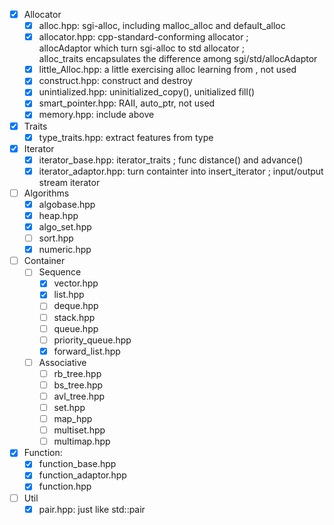 - [x] Allocator
    - [x] alloc.hpp: sgi-alloc, including malloc_alloc and default_alloc
    - [x] allocator.hpp: cpp-standard-conforming allocator ;  
                         allocAdaptor which turn sgi-alloc to std allocator ;  
                         alloc_traits encapsulates the difference among sgi/std/allocAdaptor
    - [x] little_Alloc.hpp: a little exercising alloc learning from <STL source code analysis>, not used
    - [x] construct.hpp: construct and destroy
    - [x] unintialized.hpp: uninitialized_copy(), unitialized fill()
    - [x] smart_pointer.hpp: RAII, auto_ptr, not used
    - [x] memory.hpp: include above 
  
- [x] Traits
    - [x] type_traits.hpp: extract features from type
  
- [x] Iterator
    - [x] iterator_base.hpp: iterator_traits ; func distance() and advance()
    - [x] iterator_adaptor.hpp: turn containter into insert_iterator ;
          input/output stream iterator

- [ ] Algorithms
    - [x] algobase.hpp
    - [x] heap.hpp
    - [x] algo_set.hpp
    - [ ] sort.hpp
    - [x] numeric.hpp 

- [ ] Container
    - [ ] Sequence
        - [x] vector.hpp
        - [x] list.hpp
        - [ ] deque.hpp
        - [ ] stack.hpp
        - [ ] queue.hpp
        - [ ] priority_queue.hpp
        - [x] forward_list.hpp
    - [ ] Associative
        - [ ] rb_tree.hpp
        - [ ] bs_tree.hpp
        - [ ] avl_tree.hpp
        - [ ] set.hpp
        - [ ] map_hpp
        - [ ] multiset.hpp
        - [ ] multimap.hpp

- [x] Function:
    - [x] function_base.hpp
    - [x] function_adaptor.hpp
    - [x] function.hpp
  
 - [ ] Util
    - [x] pair.hpp: just like std::pair 
